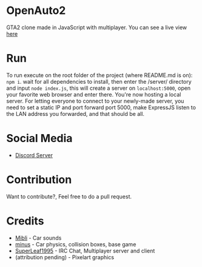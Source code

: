 # OpenAuto2
GTA2 clone made in JavaScript with multiplayer. You can see a live view [here](https://openauto2.herokuapp.com)

# Run
To run execute on the root folder of the project (where README.md is on): ``npm i``.
wait for all dependencies to install, then enter the /server/ directory and input ``node index.js``, this will create a server on ``localhost:5000``, open your favorite web browser and enter there.
You're now hosting a local server.
For letting everyone to connect to your newly-made server, you need to set a static IP and port forward port 5000, make ExpressJS listen to the LAN address you forwarded, and that should be all.

# Social Media
* [Discord Server](https://discord.gg/JFp7QxP)

# Contribution
Want to contribute?, Feel free to do a pull request.

# Credits
* [Mibli](https://www.youtube.com/channel/UCa54-UgPZkrYNVFrV3B8MPQ?view_as=subscriber) - Car sounds
* [minus](https://github.com/minusyt23) - Car physics, collision boxes, base game
* [SuperLeaf1995](https://github.com/SuperLeaf1995) - IRC Chat, Multiplayer server and client
* (attribution pending) - Pixelart graphics
